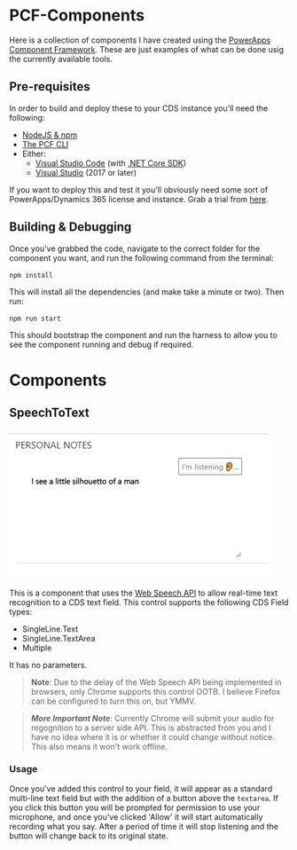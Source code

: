 # PCF-Components

Here is a collection of components I have created using the [PowerApps Component Framework](https://docs.microsoft.com/en-us/powerapps/developer/component-framework/overview). These are just examples of what can be done usig the currently available tools.

## Pre-requisites 

In order to build and deploy these to your CDS instance you'll need the following:

- [NodeJS & npm](https://nodejs.org/en/)
- [The PCF CLI](https://docs.microsoft.com/en-us/powerapps/developer/component-framework/create-custom-controls-using-pcf)
- Either:
    - [Visual Studio Code](https://code.visualstudio.com/) (with [.NET Core SDK](https://dotnet.microsoft.com/download))
    - [Visual Studio](https://visualstudio.microsoft.com/) (2017 or later)

If you want to deploy this and test it you'll obviously need some sort of PowerApps/Dynamics 365 license and instance. Grab a trial from [here](https://trials.dynamics.com/).

## Building & Debugging

Once you've grabbed the code, navigate to the correct folder for the component you want, and run the following command from the terminal:

```shell
npm install
```

This will install all the dependencies (and make take a minute or two). Then run:

```shell
npm run start
```

This should bootstrap the component and run the harness to allow you to see the component running and debug if required.

# Components

## SpeechToText

![alt text](https://raw.githubusercontent.com/BenLBartle/PCF-Components/master/SpeechToText.png "Speech To Text Screenshot")

This is a component that uses the [Web Speech API](https://developer.mozilla.org/en-US/docs/Web/API/Web_Speech_API/Using_the_Web_Speech_API) to allow real-time text recognition to a CDS text field. This control supports the following CDS Field types:

- SingleLine.Text
- SingleLine.TextArea
- Multiple

It has no parameters.

> **Note**: Due to the delay of the Web Speech API being implemented in browsers, only Chrome supports this control OOTB. I believe Firefox can be configured to turn this on, but YMMV.

> ***More Important Note***: Currently Chrome will submit your audio for regognition to a server side API. This is abstracted from you and I have no idea where it is or whether it could change without notice. This also means it won't work offline.

### Usage
Once you've added this control to your field, it will appear as a standard multi-line text field but with the addition of a button above the `textarea`. If you click this button you will be prompted for permission to use your microphone, and once you've clicked 'Allow' it will start automatically recording what you say. After a period of time it will stop listening and the button will change back to its original state.